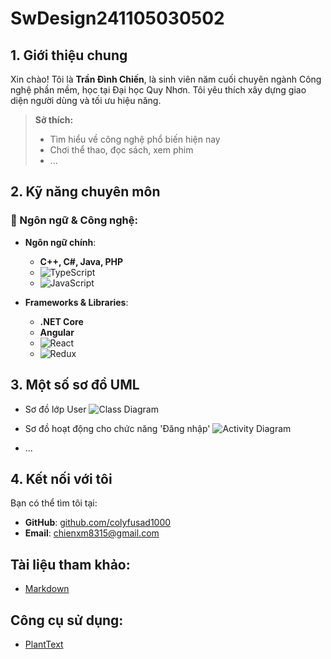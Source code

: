 # SwDesign241105030502

## 1. Giới thiệu chung
Xin chào! Tôi là **Trần Đình Chiến**, là sinh viên năm cuối chuyên ngành Công nghệ phần mềm, học tại Đại học Quy Nhơn. Tôi yêu thích xây dựng giao diện người dùng và tối ưu hiệu năng.

> **Sở thích:**  
> - Tìm hiểu về công nghệ phổ biến hiện nay 
> - Chơi thể thao, đọc sách, xem phim
> - ...

## 2. Kỹ năng chuyên môn

### 🔧 Ngôn ngữ & Công nghệ:
- **Ngôn ngữ chính**:
  - **C++, C#, Java, PHP**
  - ![TypeScript](https://img.shields.io/badge/TypeScript-%23007ACC.svg?style=flat&logo=typescript&logoColor=white)  
  - ![JavaScript](https://img.shields.io/badge/JavaScript-%23323330.svg?style=flat&logo=javascript&logoColor=%23F7DF1E)

- **Frameworks & Libraries**:
  - **.NET Core**
  - **Angular**
  - ![React](https://img.shields.io/badge/React-%2320232a.svg?style=flat&logo=react&logoColor=%2361DAFB)  
  - ![Redux](https://img.shields.io/badge/Redux-%23764ABC.svg?style=flat&logo=redux&logoColor=white)

## 3. Một số sơ đồ UML
- Sơ đồ lớp User
  ![Class Diagram](https://www.planttext.com/api/plantuml/png/Z59BJWCn3Dtd59ROb4KlWAggQWjI9IIGXWrBqxZJj9caiZqK19oC1KVY2cIIVaP2GcmIFzkntxFp_Var4KNMjl76oDO5u2XaZ3hr13EF8Z1tM3CsnYmpl2UM6E3D00mNGS5PwCnAsOKQ0ZPqZ62TpJagWKt7tMhgMDV9T_4SqpDkm-0o8SX8TeJRFbx7_IAi8ZUeBdQP7qSA3uJBDN6cu58ZBNXXUqGirKov_usFg23eaLyxVEj4HrNxjA6bZa6A8QU-IQkbIbjBGGSbju1nZnlfFDV_7zz3WTF8fE32jtDGuEXzatoFXDnJqU0cybb4lSDUC3Fzet-AJ6FqX6chL2SbnBFOif0KSeTDZjw7Dkx3y3ZMAxX-KGfMVYKST9mJp2HTwU_y0000__y30000)
  
- Sơ đồ hoạt động cho chức năng 'Đăng nhập'
  ![Activity Diagram](https://www.planttext.com/api/plantuml/png/H8z1QiD034NtEiNVZRF81Mne0oNGGX92ImjTJcmv6J8U1KaXX-kYH-eLEauNtKdlFyJNpzVtoZogNwTCPETKe69CvCapuzrOiP5ZnNkLdisgDEj4xRfu3GDFCUNGuP_iezbDTBZ3DA9voga_8zpl11okxb8My1CND1ynfm4lPHITeYSfZmi2bW-VR5qTsbSUadBlS45ubea3Bl787N4sHhEJMM_VJdB3MbKKsrhoJoX36kUwSY5QrMr-4VW5003__mC0)
- ...

## 4. Kết nối với tôi
Bạn có thể tìm tôi tại:

- **GitHub**: [github.com/colyfusad1000](https://github.com/colyfusad1000)
- **Email**: chienxm8315@gmail.com

## Tài liệu tham khảo:
- [Markdown](https://www.markdownguide.org/basic-syntax/)

## Công cụ sử dụng:
- [PlantText](https://www.planttext.com/)




